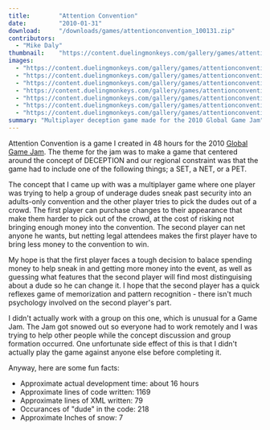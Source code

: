 ```yaml
---
title:        "Attention Convention"
date:         "2010-01-31"
download:     "/downloads/games/attentionconvention_100131.zip"
contributors: 
  - "Mike Daly"
thumbnail:    "https://content.duelingmonkeys.com/gallery/games/attentionconvention/attentionconvention_thumb.png"
images: 
  - "https://content.duelingmonkeys.com/gallery/games/attentionconvention/attentionconvention1.png"
  - "https://content.duelingmonkeys.com/gallery/games/attentionconvention/attentionconvention2.png"
  - "https://content.duelingmonkeys.com/gallery/games/attentionconvention/attentionconvention3.png"
  - "https://content.duelingmonkeys.com/gallery/games/attentionconvention/attentionconvention4.png"
  - "https://content.duelingmonkeys.com/gallery/games/attentionconvention/attentionconvention5.png"
  - "https://content.duelingmonkeys.com/gallery/games/attentionconvention/attentionconvention6.png"
  - "https://content.duelingmonkeys.com/gallery/games/attentionconvention/attentionconvention7.png"
summary: "Multiplayer deception game made for the 2010 Global Game Jam"
---
```

Attention Convention is a game I created in 48 hours for the 2010 [Global Game Jam](http://www.globalgamejam.com). The theme for the jam was to make a game that centered around the concept of DECEPTION and our regional constraint was that the game had to include one of the following things; a SET, a NET, or a PET.

The concept that I came up with was a multiplayer game where one player was trying to help a group of underage dudes sneak past security into an adults-only convention and the other player tries to pick the dudes out of a crowd. The first player can purchase changes to their appearance that make them harder to pick out of the crowd, at the cost of risking not bringing enough money into the convention. The second player can net anyone he wants, but netting legal attendees makes the first player have to bring less money to the convention to win.

My hope is that the first player faces a tough decision to balace spending money to help sneak in and getting more money into the event, as well as guessing what features that the second player will find most distinguising about a dude so he can change it. I hope that the second player has a quick reflexes game of memorization and pattern recognition - there isn't much psychology involved on the second player's part.

I didn't actually work with a group on this one, which is unusual for a Game Jam. The Jam got snowed out so everyone had to work remotely and I was trying to help other people while the concept discussion and group formation occurred. One unfortunate side effect of this is that I didn't actually play the game against anyone else before completing it.

Anyway, here are some fun facts:

* Approximate actual development time: about 16 hours
* Approximate lines of code written: 1169
* Approximate lines of XML written: 79
* Occurances of &quot;dude&quot; in the code: 218
* Approximate Inches of snow: 7
